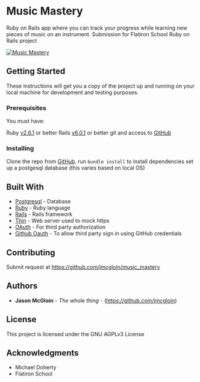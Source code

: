 # Music Mastery

Ruby on Rails app where you can track your progress while learning new pieces of music on an instrument.  Submission for Flatiron School Ruby on Rails project

[![Music Mastery](http://img.youtube.com/vi/Tdls5YvjhzE/0.jpg)](http://www.youtube.com/watch?v=Tdls5YvjhzE)

## Getting Started

These instructions will get you a copy of the project up and running on your local machine for development and testing purposes.

### Prerequisites

You must have:

Ruby [v2.6.1](https://www.ruby-lang.org/en/downloads/) or better
Rails [v6.0.1](https://rubygems.org/gems/rails/versions/6.0.1) or better
git and access to [GitHub](https://github.com/)

### Installing

Clone the repo from [GitHub](https://github.com/jmcgloin/music_mastery).
run `bundle install` to install dependencies
set up a postgesql database (this varies based on local OS)

## Built With

* [Postgresql](https://rubygems.org/gems/pg) - Database
* [Ruby](https://www.ruby-lang.org) - Ruby language
* [Rails](https://rubygems.org/gems/rails) - Rails framework
* [Thin](https://rubygems.org/gems/thin) - Web server used to mock https
* [OAuth](https://rubygems.org/gems/oauth) - For third party authorization
* [Github Oauth](https://rubygems.org/gems/github-oauth) - To allow third party sign in using GitHub credentials

## Contributing

Submit request at https://github.com/jmcgloin/music_mastery

## Authors

* **Jason McGloin** - *The whole thing* - (https://github.com/jmcgloin)

## License

This project is licensed under the GNU AGPLv3 License

## Acknowledgments

* Michael Doherty
* Flatiron School
